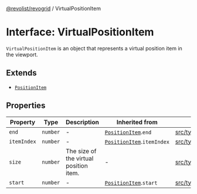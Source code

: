 [@revolist/revogrid](README.md) / VirtualPositionItem

# Interface: VirtualPositionItem

`VirtualPositionItem` is an object that represents a virtual position item
in the viewport.

## Extends

- [`PositionItem`](Interface.PositionItem.md)

## Properties

| Property | Type | Description | Inherited from | Defined in |
| ------ | ------ | ------ | ------ | ------ |
| `end` | `number` | - | [`PositionItem`](Interface.PositionItem.md).`end` | [src/types/interfaces.ts:579](https://github.com/revolist/revogrid/blob/ff1c29109648eb0543e674392be7b9af90d92acc/src/types/interfaces.ts#L579) |
| `itemIndex` | `number` | - | [`PositionItem`](Interface.PositionItem.md).`itemIndex` | [src/types/interfaces.ts:577](https://github.com/revolist/revogrid/blob/ff1c29109648eb0543e674392be7b9af90d92acc/src/types/interfaces.ts#L577) |
| `size` | `number` | The size of the virtual position item. | - | [src/types/interfaces.ts:556](https://github.com/revolist/revogrid/blob/ff1c29109648eb0543e674392be7b9af90d92acc/src/types/interfaces.ts#L556) |
| `start` | `number` | - | [`PositionItem`](Interface.PositionItem.md).`start` | [src/types/interfaces.ts:578](https://github.com/revolist/revogrid/blob/ff1c29109648eb0543e674392be7b9af90d92acc/src/types/interfaces.ts#L578) |

